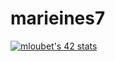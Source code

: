 # marieines7
[![mloubet's 42 stats](https://badge42.herokuapp.com/api/stats/mloubet?cursus=C%20Piscine)](https://github.com/mloubet/badge42)
